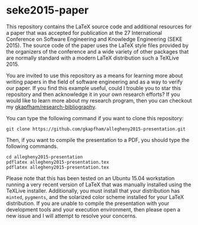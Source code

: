 # seke2015-paper

This repository contains the LaTeX source code and additional resources for a paper that was accepted for publication at
the 27 International Conference on Software Engineering and Knowledge Engineering (SEKE 2015). The source code of the
paper uses the LaTeX style files provided by the organizers of the conference and a wide variety of other packages that
are normally standard with a modern LaTeX distribution such a TeXLive 2015.

You are invited to use this repository as a means for learning more about writing papers in the field of software
engineering and as a way to verify our paper. If you find this example useful, could I trouble you to star this
repository and then acknowledge it in your own research efforts? If you would like to learn more about my research
program, then you can checkout my [gkapfham/research-bibliography](https://github.com/gkapfham/research-bibliography).

You can type the following command if you want to clone this repository:

```shell
git clone https://github.com/gkapfham/allegheny2015-presentation.git
```

Then, if you want to compile the presentation to a PDF, you should type the following commands.

```shell
cd allegheny2015-presentation
pdflatex allegheny2015-presentation.tex
pdflatex allegheny2015-presentation.tex
```

Please note that this has been tested on an Ubuntu 15.04 workstation running a very recent version of LaTeX that was
manually installed using the TeXLive installer. Additionally, you must install that your distribution has `minted`,
`pygments`, and the solarized color scheme installed for your LaTeX distribution.  If you are unable to compile the
presentation with your development tools and your execution environment, then please open a new issue and I will attempt
to resolve your concerns.


